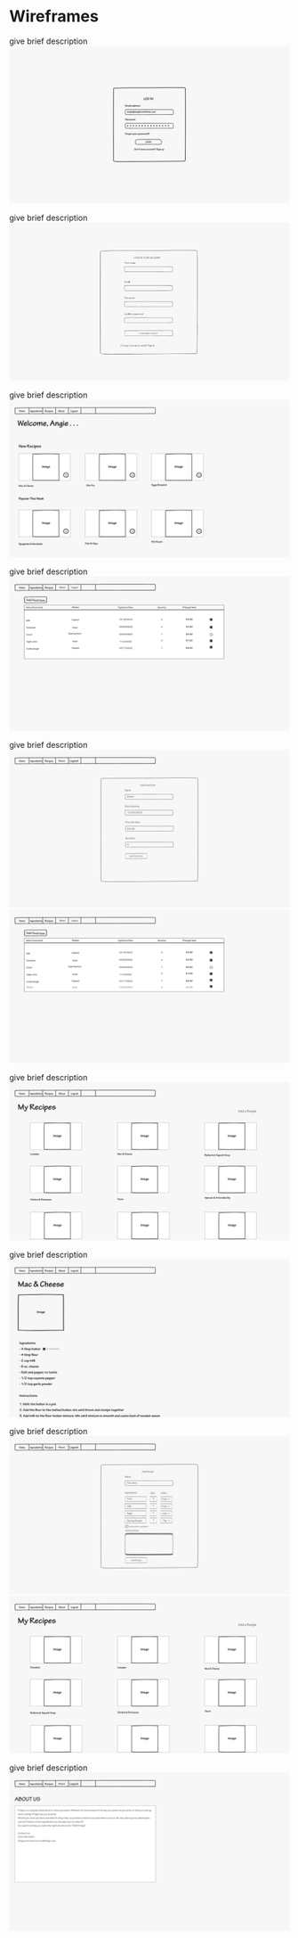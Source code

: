 # Wireframes

give brief description
![alt text](LoginPage.jpg)


give brief description
![alt text](SignUp.jpg)

give brief description
![alt text](Homepage.jpg)

give brief description
![alt text](fooditemstable.jpg)

give brief description
![alt text](additempage.jpg)
![alt text](fooditemstable2.jpg)

give brief description
![alt text](Recipes.jpg)

give brief description
![alt text](RecipeFound.jpg)

give brief description
![alt text](addrecipe.jpg)
![alt text](Recipes2.jpg)



give brief description
![alt text](aboutuspage.jpg)
